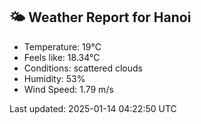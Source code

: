 <!-- WEATHER-START -->
## 🌤 Weather Report for Hanoi

- Temperature: 19°C
- Feels like: 18.34°C
- Conditions: scattered clouds
- Humidity: 53%
- Wind Speed: 1.79 m/s

Last updated: 2025-01-14 04:22:50 UTC
<!-- WEATHER-END -->
